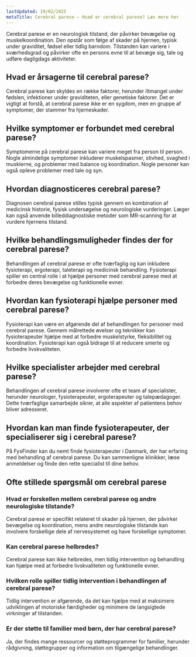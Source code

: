 ```yaml
---
lastUpdated: 19/02/2025
metaTitle: Cerebral parese – Hvad er cerebral parese? Læs mere her
---
```


Cerebral parese er en neurologisk tilstand, der påvirker bevægelse og muskelkoordination. Den opstår som følge af skader på hjernen, typisk under graviditet, fødsel eller tidlig barndom. Tilstanden kan variere i sværhedsgrad og påvirker ofte en persons evne til at bevæge sig, tale og udføre dagligdags aktiviteter.

## Hvad er årsagerne til cerebral parese?

Cerebral parese kan skyldes en række faktorer, herunder iltmangel under fødslen, infektioner under graviditeten, eller genetiske faktorer. Det er vigtigt at forstå, at cerebral parese ikke er en sygdom, men en gruppe af symptomer, der stammer fra hjerneskader.

## Hvilke symptomer er forbundet med cerebral parese?

Symptomerne på cerebral parese kan variere meget fra person til person. Nogle almindelige symptomer inkluderer muskelspasmer, stivhed, svaghed i musklerne, og problemer med balance og koordination. Nogle personer kan også opleve problemer med tale og syn.

## Hvordan diagnosticeres cerebral parese?

Diagnosen cerebral parese stilles typisk gennem en kombination af medicinsk historie, fysisk undersøgelse og neurologiske vurderinger. Læger kan også anvende billeddiagnostiske metoder som MR-scanning for at vurdere hjernens tilstand.

## Hvilke behandlingsmuligheder findes der for cerebral parese?

Behandlingen af cerebral parese er ofte tværfaglig og kan inkludere fysioterapi, ergoterapi, taleterapi og medicinsk behandling. Fysioterapi spiller en central rolle i at hjælpe personer med cerebral parese med at forbedre deres bevægelse og funktionelle evner.

## Hvordan kan fysioterapi hjælpe personer med cerebral parese?

Fysioterapi kan være en afgørende del af behandlingen for personer med cerebral parese. Gennem målrettede øvelser og teknikker kan fysioterapeuter hjælpe med at forbedre muskelstyrke, fleksibilitet og koordination. Fysioterapi kan også bidrage til at reducere smerte og forbedre livskvaliteten.

## Hvilke specialister arbejder med cerebral parese?

Behandlingen af cerebral parese involverer ofte et team af specialister, herunder neurologer, fysioterapeuter, ergoterapeuter og talepædagoger. Dette tværfaglige samarbejde sikrer, at alle aspekter af patientens behov bliver adresseret.

## Hvordan kan man finde fysioterapeuter, der specialiserer sig i cerebral parese?

På FysFinder kan du nemt finde fysioterapeuter i Danmark, der har erfaring med behandling af cerebral parese. Du kan sammenligne klinikker, læse anmeldelser og finde den rette specialist til dine behov.

## Ofte stillede spørgsmål om cerebral parese

### Hvad er forskellen mellem cerebral parese og andre neurologiske tilstande?

Cerebral parese er specifikt relateret til skader på hjernen, der påvirker bevægelse og koordination, mens andre neurologiske tilstande kan involvere forskellige dele af nervesystemet og have forskellige symptomer.

### Kan cerebral parese helbredes?

Cerebral parese kan ikke helbredes, men tidlig intervention og behandling kan hjælpe med at forbedre livskvaliteten og funktionelle evner.

### Hvilken rolle spiller tidlig intervention i behandlingen af cerebral parese?

Tidlig intervention er afgørende, da det kan hjælpe med at maksimere udviklingen af motoriske færdigheder og minimere de langsigtede virkninger af tilstanden.

### Er der støtte til familier med børn, der har cerebral parese?

Ja, der findes mange ressourcer og støtteprogrammer for familier, herunder rådgivning, støttegrupper og information om tilgængelige behandlinger.
